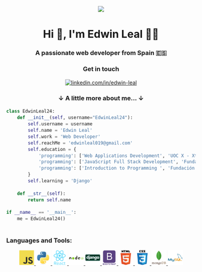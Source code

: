 <p align="center">
  <img src="https://user-images.githubusercontent.com/63254824/107256822-4698d280-6a3a-11eb-93fb-35b1819b64a8.png" />
</p>

<h1 align="center">Hi 👋, I'm Edwin Leal 🧑‍💻</h1>
<h3 align="center">A passionate web developer from Spain 🇪🇸</h3>

<h3 align="center">Get in touch</h3>

<p align="center">
  <a href="https://linkedin.com/in/linkedin.com/in/edwin-leal" target="blank"><img align="center" src="https://cdn.jsdelivr.net/npm/simple-icons@3.0.1/icons/linkedin.svg" alt="linkedin.com/in/edwin-leal" height="30" width="40" /></a>
</p>

<h3 align="center">↓ A little more about me... ↓</h3>

```python
class EdwinLeal24:
    def __init__(self, username="EdwinLeal24"):
        self.username = username
        self.name = 'Edwin Leal'
        self.work = 'Web Developer'
        self.reachMe = 'edwinleal019@gmail.com'
        self.education = {
            'programming': ['Web Applications Development', 'UOC X - Xtended Studies'],
            'programming': ['JavaScript Full Stack Development', 'Fundación Esplai - Barcelona'],
            'programming': ['Introduction to Programming ', 'Fundación Esplai - Barcelona']
        }
        self.learning = 'Django'

    def __str__(self):
        return self.name

if __name__ == '__main__':
    me = EdwinLeal24()
    
```
<h3 align="left">Languages and Tools:</h3>
<p align="center">
  <a href="https://developer.mozilla.org/en-US/docs/Web/JavaScript" target="_blank"> <img src="https://raw.githubusercontent.com/devicons/devicon/master/icons/javascript/javascript-original.svg" alt="javascript" width="40" height="40"/> </a>
  <a href="https://www.python.org" target="_blank"> <img src="https://raw.githubusercontent.com/devicons/devicon/master/icons/python/python-original.svg" alt="python" width="40" height="40"/> </a>
  <a href="https://reactjs.org/" target="_blank"> <img src="https://raw.githubusercontent.com/devicons/devicon/master/icons/react/react-original-wordmark.svg" alt="react" width="40" height="40"/> </a>
  <a href="https://nodejs.org" target="_blank"> <img src="https://raw.githubusercontent.com/devicons/devicon/master/icons/nodejs/nodejs-original-wordmark.svg" alt="nodejs" width="40" height="40"/> </a>
  <a href="https://www.djangoproject.com/" target="_blank"> <img src="https://raw.githubusercontent.com/devicons/devicon/master/icons/django/django-original.svg" alt="django" width="40" height="40"/> </a>
  <a href="https://getbootstrap.com" target="_blank"> <img src="https://raw.githubusercontent.com/devicons/devicon/master/icons/bootstrap/bootstrap-plain-wordmark.svg" alt="bootstrap" width="40" height="40"/> </a>
  <a href="https://www.w3.org/html/" target="_blank"> <img src="https://raw.githubusercontent.com/devicons/devicon/master/icons/html5/html5-original-wordmark.svg" alt="html5" width="40" height="40"/> </a>
  <a href="https://www.w3schools.com/css/" target="_blank"> <img src="https://raw.githubusercontent.com/devicons/devicon/master/icons/css3/css3-original-wordmark.svg" alt="css3" width="40" height="40"/> </a>
  <a href="https://www.mongodb.com/" target="_blank"> <img src="https://raw.githubusercontent.com/devicons/devicon/master/icons/mongodb/mongodb-original-wordmark.svg" alt="mongodb" width="40" height="40"/> </a> 
  <a href="https://www.mysql.com/" target="_blank"> <img src="https://raw.githubusercontent.com/devicons/devicon/master/icons/mysql/mysql-original-wordmark.svg" alt="mysql" width="40" height="40"/> </a>
</p>

